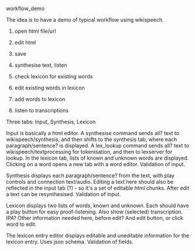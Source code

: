 workflow_demo

The idea is to have a demo of typical workflow using wikispeech.

1) open html file/url
2) edit html
3) save

4) synthesise text, listen
5) check lexicon for existing words

6) edit existing words in lexicon
7) add words to lexicon
8) listen to transcriptions

Three tabs:
Input, Synthesis, Lexicon

Input is basically a html editor.
A synthesise command sends all? text to wikispeech/synthesis, and then shifts to the synthesis tab, where each paragraph/sentence? is displayed.
A lex_lookup command sends all? text to wikispeech/textprocessing for tokenisation, and then to lexserver for lookup. In the lexicon tab, lists of known and unknown words are displayed. Clicking on a word opens a new tab with a word editor.
Validation of input.

Synthesis displays each paragraph/sentence? from the text, with play controls and connection text/audio. Editing a text here should also be reflected in the input tab (?) - so it's a set of editable html chunks. After edit a text can be resynthesised.
Validation of input.

Lexicon displays two lists of words, known and unknown. Each should have a play button for easy proof-listening. Also show (selected) transcription. IPA? Other information needed here, before edit? And edit button, or click word to edit.

The lexicon entry editor displays editable and uneditable information for the lexicon entry. Uses json schema. Validation of fields. 

